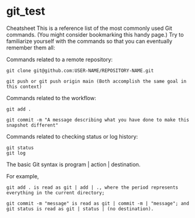 # git_test
Cheatsheet
    This is a reference list of the most commonly used Git commands. (You might consider bookmarking this handy page.) Try to familiarize yourself with the commands so that you can eventually remember them all:

Commands related to a remote repository:

    git clone git@github.com:USER-NAME/REPOSITORY-NAME.git

    git push or git push origin main (Both accomplish the same goal in this context)

Commands related to the workflow:

    git add . 

    git commit -m "A message describing what you have done to make this snapshot different"

Commands related to checking status or log history:

    git status
    git log

The basic Git syntax is program | action | destination.

For example,

    git add . is read as git | add | ., where the period represents everything in the current directory;

    git commit -m "message" is read as git | commit -m | "message"; and git status is read as git | status | (no destination).
